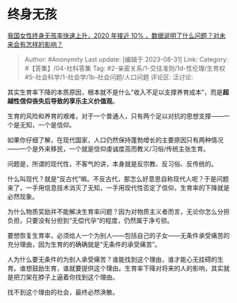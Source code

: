# 终身无孩
[我国女性终身无孩率快速上升，2020 年接近 10% ，数据说明了什么问题？对未来会有怎样的影响？](https://www.zhihu.com/question/583739598/answer/2893695858)

> Author: #Anonymity
> Last update: [编辑于 2023-08-31]
> Link:
> Category: #【答集】/04-社科答集
> Tag: #2-亲密关系/1-交往准则/1d-性伦理/生育权 #5-社会科学/1-社会学/1b-社会问题/人口问题 
> 评论区:
> 泛讨论:

其实生育率下降的本质原因，根本就不是什么“收入不足以支撑养育成本”，而是**超越性信仰丧失后导致的享乐主义价值观**。

生育的风险和养育的艰难，对于一个普通人，只有两个足以对抗的思想支撑——一个是无知，一个是信仰。

如果你仔细了解，在现代国家，人口仍然保持蓬勃增长的主要原因只有两种情况——一个是外来移民，一个就是信仰虔诚度高而教义/习俗/传统主张生育。

问题是，所谓的现代性，不客气的讲，本身就是反宗教、反习俗、反传统的。

什么叫现代？就是“反古代”嘛。不反古代，那怎么好意思自称现代人呢？于是问题来了，一手用信息技术消灭了无知，一手用现代性否定了信仰，生育率的下降就是必然现象。

为什么物质奖励并不能解决生育率问题？因为对物质主义者而言，无论你怎么分担负担，只要没有分担到“无偿代孕”的程度，仍然属于净亏损。

要想恢复生育率，必须给人一个为别人——包括自己的子女——无条件承受痛苦的充分理由，因为生育的的确确就是“无条件的承受痛苦”。

人为什么要无条件的为别人承受痛苦？谁能找到这个理由，谁才能心无挂碍的生育。谁想鼓励生育，谁就要提供这个理由。生育率下降对将来的人的影响，其实就是把刀架在脖子上逼着你找到这个理由。

找不到这个理由的社会，最终必然涣散。
